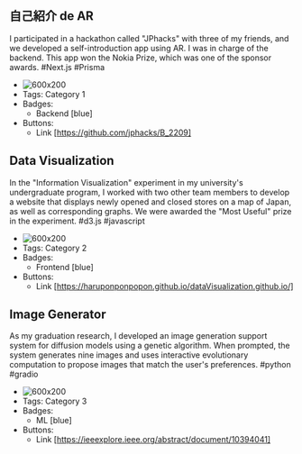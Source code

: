## 自己紹介 de AR
I participated in a hackathon called "JPhacks" with three of my friends, and we developed a self-introduction app using AR. I was in charge of the backend. This app won the Nokia Prize, which was one of the sponsor awards. #Next.js #Prisma
- ![600x200](https://user-images.githubusercontent.com/72190893/197318598-5fd3f9b5-3f76-420e-a8e7-1ba9a0e9abe8.png)
- Tags: Category 1
- Badges:
  - Backend [blue]
- Buttons:
  - Link [https://github.com/jphacks/B_2209]

## Data Visualization
In the "Information Visualization" experiment in my university's undergraduate program, I worked with two other team members to develop a website that displays newly opened and closed stores on a map of Japan, as well as corresponding graphs. We were awarded the "Most Useful" prize in the experiment. #d3.js #javascript
- ![600x200](https://user-images.githubusercontent.com/72332745/236677974-38429741-7699-43df-8e08-d3600b27e465.png)
- Tags: Category 2
- Badges:
  - Frontend [blue]
- Buttons:
  - Link [https://haruponponpopon.github.io/dataVisualization.github.io/]

## Image Generator
As my graduation research, I developed an image generation support system for diffusion models using a genetic algorithm. When prompted, the system generates nine images and uses interactive evolutionary computation to propose images that match the user's preferences. #python #gradio
- ![600x200](https://user-images.githubusercontent.com/72332745/236678556-01767ad5-69a5-4929-841b-098b4c3113d3.png)
- Tags: Category 3
- Badges:
  - ML [blue]
- Buttons:
  - Link [https://ieeexplore.ieee.org/abstract/document/10394041]
